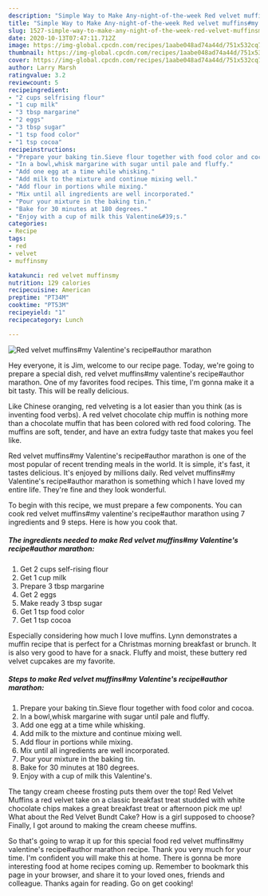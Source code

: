 ```yaml
---
description: "Simple Way to Make Any-night-of-the-week Red velvet muffins#my Valentine&amp;#39;s recipe#author marathon"
title: "Simple Way to Make Any-night-of-the-week Red velvet muffins#my Valentine&amp;#39;s recipe#author marathon"
slug: 1527-simple-way-to-make-any-night-of-the-week-red-velvet-muffinsmy-valentine-and-39-s-recipeauthor-marathon
date: 2020-10-13T07:47:11.712Z
image: https://img-global.cpcdn.com/recipes/1aabe048ad74a44d/751x532cq70/red-velvet-muffinsmy-valentines-recipeauthor-marathon-recipe-main-photo.jpg
thumbnail: https://img-global.cpcdn.com/recipes/1aabe048ad74a44d/751x532cq70/red-velvet-muffinsmy-valentines-recipeauthor-marathon-recipe-main-photo.jpg
cover: https://img-global.cpcdn.com/recipes/1aabe048ad74a44d/751x532cq70/red-velvet-muffinsmy-valentines-recipeauthor-marathon-recipe-main-photo.jpg
author: Larry Marsh
ratingvalue: 3.2
reviewcount: 5
recipeingredient:
- "2 cups selfrising flour"
- "1 cup milk"
- "3 tbsp margarine"
- "2 eggs"
- "3 tbsp sugar"
- "1 tsp food color"
- "1 tsp cocoa"
recipeinstructions:
- "Prepare your baking tin.Sieve flour together with food color and cocoa."
- "In a bowl,whisk margarine with sugar until pale and fluffy."
- "Add one egg at a time while whisking."
- "Add milk to the mixture and continue mixing well."
- "Add flour in portions while mixing."
- "Mix until all ingredients are well incorporated."
- "Pour your mixture in the baking tin."
- "Bake for 30 minutes at 180 degrees."
- "Enjoy with a cup of milk this Valentine&#39;s."
categories:
- Recipe
tags:
- red
- velvet
- muffinsmy

katakunci: red velvet muffinsmy 
nutrition: 129 calories
recipecuisine: American
preptime: "PT34M"
cooktime: "PT53M"
recipeyield: "1"
recipecategory: Lunch

---
```



![Red velvet muffins#my Valentine&#39;s recipe#author marathon](https://img-global.cpcdn.com/recipes/1aabe048ad74a44d/751x532cq70/red-velvet-muffinsmy-valentines-recipeauthor-marathon-recipe-main-photo.jpg)

Hey everyone, it is Jim, welcome to our recipe page. Today, we're going to prepare a special dish, red velvet muffins#my valentine&#39;s recipe#author marathon. One of my favorites food recipes. This time, I'm gonna make it a bit tasty. This will be really delicious.

Like Chinese oranging, red velveting is a lot easier than you think (as is inventing food verbs). A red velvet chocolate chip muffin is nothing more than a chocolate muffin that has been colored with red food coloring. The muffins are soft, tender, and have an extra fudgy taste that makes you feel like.

Red velvet muffins#my Valentine&#39;s recipe#author marathon is one of the most popular of recent trending meals in the world. It is simple, it's fast, it tastes delicious. It's enjoyed by millions daily. Red velvet muffins#my Valentine&#39;s recipe#author marathon is something which I have loved my entire life. They're fine and they look wonderful.


To begin with this recipe, we must prepare a few components. You can cook red velvet muffins#my valentine&#39;s recipe#author marathon using 7 ingredients and 9 steps. Here is how you cook that.

<!--inarticleads1-->

##### The ingredients needed to make Red velvet muffins#my Valentine&#39;s recipe#author marathon:

1. Get 2 cups self-rising flour
1. Get 1 cup milk
1. Prepare 3 tbsp margarine
1. Get 2 eggs
1. Make ready 3 tbsp sugar
1. Get 1 tsp food color
1. Get 1 tsp cocoa


Especially considering how much I love muffins. Lynn demonstrates a muffin recipe that is perfect for a Christmas morning breakfast or brunch. It is also very good to have for a snack. Fluffy and moist, these buttery red velvet cupcakes are my favorite. 

<!--inarticleads2-->

##### Steps to make Red velvet muffins#my Valentine&#39;s recipe#author marathon:

1. Prepare your baking tin.Sieve flour together with food color and cocoa.
1. In a bowl,whisk margarine with sugar until pale and fluffy.
1. Add one egg at a time while whisking.
1. Add milk to the mixture and continue mixing well.
1. Add flour in portions while mixing.
1. Mix until all ingredients are well incorporated.
1. Pour your mixture in the baking tin.
1. Bake for 30 minutes at 180 degrees.
1. Enjoy with a cup of milk this Valentine&#39;s.


The tangy cream cheese frosting puts them over the top! Red Velvet Muffins a red velvet take on a classic breakfast treat studded with white chocolate chips makes a great breakfast treat or afternoon pick me up! What about the Red Velvet Bundt Cake? How is a girl supposed to choose? Finally, I got around to making the cream cheese muffins. 

So that's going to wrap it up for this special food red velvet muffins#my valentine&#39;s recipe#author marathon recipe. Thank you very much for your time. I'm confident you will make this at home. There is gonna be more interesting food at home recipes coming up. Remember to bookmark this page in your browser, and share it to your loved ones, friends and colleague. Thanks again for reading. Go on get cooking!
